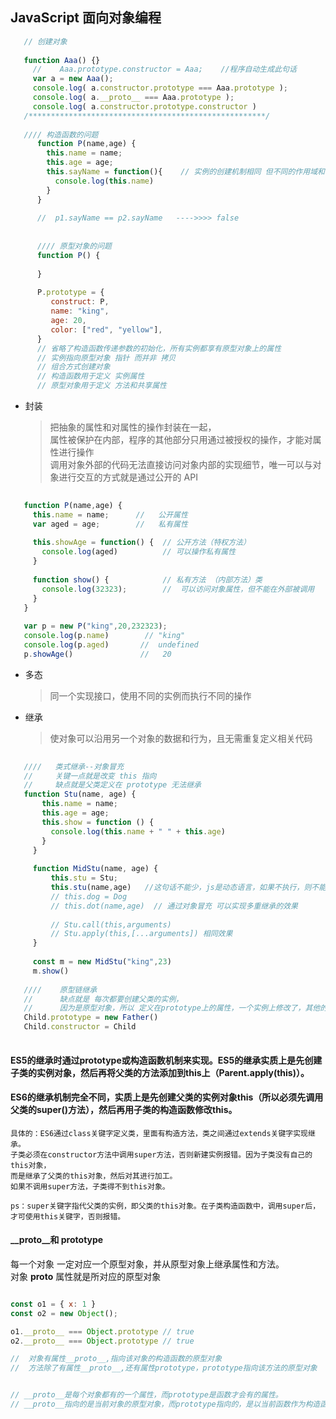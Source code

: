 ## JavaScript 面向对象编程

```js
   // 创建对象
   
   function Aaa() {}
     //    Aaa.prototype.constructor = Aaa;    //程序自动生成此句话
     var a = new Aaa();
     console.log( a.constructor.prototype === Aaa.prototype );
     console.log( a.__proto__ === Aaa.prototype );
     console.log( a.constructor.prototype.constructor )
   /*****************************************************/    
     
   //// 构造函数的问题 
      function P(name,age) {
        this.name = name;
        this.age = age;
        this.sayName = function(){    // 实例的创建机制相同 但不同的作用域和标识符的解析
          console.log(this.name)
        }
      }
   
      //  p1.sayName == p2.sayName   ---->>>> false
      
      
      //// 原型对象的问题
      function P() {
         
      }
      
      P.prototype = {
         construct: P,
         name: "king",
         age: 20,
         color: ["red", "yellow"],
      }
      // 省略了构造函数传递参数的初始化，所有实例都享有原型对象上的属性
      // 实例指向原型对象 指针 而并非 拷贝
      // 组合方式创建对象
      // 构造函数用于定义 实例属性 
      // 原型对象用于定义 方法和共享属性 
``` 

- 封装  
    > 把抽象的属性和对属性的操作封装在一起，  
      属性被保护在内部，程序的其他部分只用通过被授权的操作，才能对属性进行操作   
      调用对象外部的代码无法直接访问对象内部的实现细节，唯一可以与对象进行交互的方式就是通过公开的 API
    
```javascript
   
   function P(name,age) {
     this.name = name;      //   公开属性
     var aged = age;        //   私有属性
     
     this.showAge = function() {  // 公开方法（特权方法）
       console.log(aged)          // 可以操作私有属性
     }
     
     function show() {            // 私有方法 （内部方法）类
       console.log(32323);        //  可以访问对象属性，但不能在外部被调用
     }
   }
   
   var p = new P("king",20,232323);
   console.log(p.name)        // "king"
   console.log(p.aged)       //  undefined
   p.showAge()               //   20 
```    
    
    
- 多态
    > 同一个实现接口，使用不同的实例而执行不同的操作


- 继承  
    > 使对象可以沿用另一个对象的数据和行为，且无需重复定义相关代码

```javascript
   
   ////   类式继承--对象冒充   
   //     关键一点就是改变 this 指向
   //     缺点就是父类定义在 prototype 无法继承
   function Stu(name, age) {
       this.name = name;
       this.age = age;
       this.show = function () {
         console.log(this.name + " " + this.age)
       }
     }
  
     function MidStu(name, age) {
         this.stu = Stu;
         this.stu(name,age)   //这句话不能少，js是动态语言，如果不执行，则不能实现继承
         // this.dog = Dog    
         // this.dot(name,age)  // 通过对象冒充 可以实现多重继承的效果
         
         // Stu.call(this,arguments)
         // Stu.apply(this,[...arguments]) 相同效果        
     }
   
     const m = new MidStu("king",23)
     m.show()
   
   ////    原型链继承
   //      缺点就是 每次都要创建父类的实例，
   //      因为是原型对象，所以 定义在prototype上的属性，一个实例上修改了，其他的实例上也会修改
   Child.prototype = new Father()
   Child.constructor = Child
   
```

#### ES5的继承时通过prototype或构造函数机制来实现。ES5的继承实质上是先创建子类的实例对象，然后再将父类的方法添加到this上（Parent.apply(this)）。  
#### ES6的继承机制完全不同，实质上是先创建父类的实例对象this（所以必须先调用父类的super()方法），然后再用子类的构造函数修改this。

```
具体的：ES6通过class关键字定义类，里面有构造方法，类之间通过extends关键字实现继承。
子类必须在constructor方法中调用super方法，否则新建实例报错。因为子类没有自己的this对象，
而是继承了父类的this对象，然后对其进行加工。
如果不调用super方法，子类得不到this对象。

ps：super关键字指代父类的实例，即父类的this对象。在子类构造函数中，调用super后，才可使用this关键字，否则报错。
```

#### __proto__和 prototype
每一个对象 一定对应一个原型对象，并从原型对象上继承属性和方法。  
对象 __proto__ 属性就是所对应的原型对象
```js

const o1 = { x: 1 }
const o2 = new Object();

o1.__proto__ === Object.prototype // true
o2.__proto__ === Object.prototype // true

//  对象有属性__proto__,指向该对象的构造函数的原型对象
//  方法除了有属性__proto__,还有属性prototype，prototype指向该方法的原型对象


// __proto__是每个对象都有的一个属性，而prototype是函数才会有的属性。
// __proto__指向的是当前对象的原型对象，而prototype指向的，是以当前函数作为构造函数构造出来的对象的原型对象。
```





